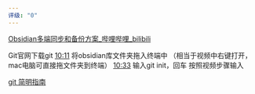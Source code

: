 ```yaml
---
评级: "0"
---
```


[Obsidian多端同步和备份方案_哔哩哔哩_bilibili](https://www.bilibili.com/video/BV1RF411K7aN/?spm_id_from=333.337.search-card.all.click&vd_source=81223299ca5d449a34daaab3e1102d1d)

Git官网下载git
[10:11](https://www.bilibili.com/video/BV1RF411K7aN/?spm_id_from=333.337.search-card.all.click&vd_source=81223299ca5d449a34daaab3e1102d1d#t=611.455479)
将obsidian库文件夹拖入终端中
（相当于视频中右键打开，mac电脑可直接拖文件夹到终端）
[10:33](https://www.bilibili.com/video/BV1RF411K7aN/?spm_id_from=333.337.search-card.all.click&vd_source=81223299ca5d449a34daaab3e1102d1d#t=633.674596)
输入git init，回车
按照视频步骤输入



[git 简明指南](https://www.runoob.com/manual/git-guide/)

